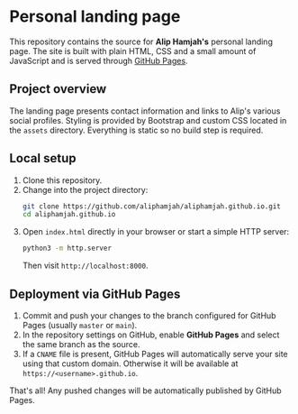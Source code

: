 # Personal landing page

This repository contains the source for **Alip Hamjah's** personal landing page. The site is built with plain HTML, CSS and a small amount of JavaScript and is served through [GitHub Pages](https://pages.github.com/).

## Project overview

The landing page presents contact information and links to Alip's various social profiles. Styling is provided by Bootstrap and custom CSS located in the `assets` directory. Everything is static so no build step is required.

## Local setup

1. Clone this repository.
2. Change into the project directory:
   ```bash
   git clone https://github.com/aliphamjah/aliphamjah.github.io.git
   cd aliphamjah.github.io
   ```
3. Open `index.html` directly in your browser or start a simple HTTP server:
   ```bash
   python3 -m http.server
   ```
   Then visit `http://localhost:8000`.

## Deployment via GitHub Pages

1. Commit and push your changes to the branch configured for GitHub Pages (usually `master` or `main`).
2. In the repository settings on GitHub, enable **GitHub Pages** and select the same branch as the source.
3. If a `CNAME` file is present, GitHub Pages will automatically serve your site using that custom domain. Otherwise it will be available at `https://<username>.github.io`.

That's all! Any pushed changes will be automatically published by GitHub Pages.